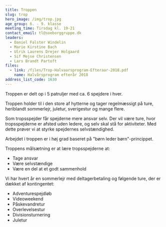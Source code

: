 ```yaml
---
title: Troppen
slug: trop
hero_image: /img/trop.jpg
age_group: 6. - 9. klasse
meeting_time: Tirsdag kl. 19-21
contact_email: tl@soeborggruppe.dk
leaders:
  - Daniel Falster Windelin
  - Marie Kirstine Bach
  - Ulrik Laurens Drejer Holgaard
  - Sif Mejse Christensen
  - Lars Brandt Partoft
files:
  - link: /files/Trop-Halvaarsprogram-Efteraar-2018.pdf
    name: Halvårsprogram efterår 2018
address_list_code: 1630
---
```

Troppen er delt op i 5 patruljer med ca. 6 spejdere i hver.

Troppen holder til i den store af hytterne og tager regelmæssigt på ture, heriblandt sommerlejr, juletur, sverigestur og mange flere.

Som tropsspejder får spejderne mere ansvar selv. Der vil være ture, hvor tropsspejderne er afsted uden ledere, og selv skal stå for aktiviteter. Med dette prøver vi at styrke spejdernes selvstændighed.

Arbejdet i troppen er i høj grad baseret på "børn leder børn"-princippet.

Troppens målsætning er at lære tropsspejderne at: 

- Tage ansvar 
- Være selvstændige 
- Være en del at et godt sammenhold

Vi har hvert år en sommerlejr med deltagerbetaling og følgende ture, der er dækket af kontingentet:

- Adventurespejdløb
- Videoweekend
- Påskevandretur
- Overlevelsestur
- Divisionsturnering
- Juletur
